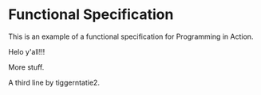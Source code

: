 Functional Specification
========================

This is an example of a functional specification for Programming in Action.

Helo y'all!!!

More stuff.

A third line by tiggerntatie2.
